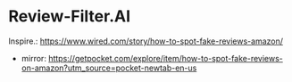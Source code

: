 # Review-Filter.AI
Inspire.: https://www.wired.com/story/how-to-spot-fake-reviews-amazon/
- mirror: https://getpocket.com/explore/item/how-to-spot-fake-reviews-on-amazon?utm_source=pocket-newtab-en-us
